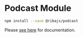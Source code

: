 # Podcast Module

```bash
npm install --save @ribajs/podcast
```

Please [see here](https://ribajs.com/pages/podcast) for documentation.
